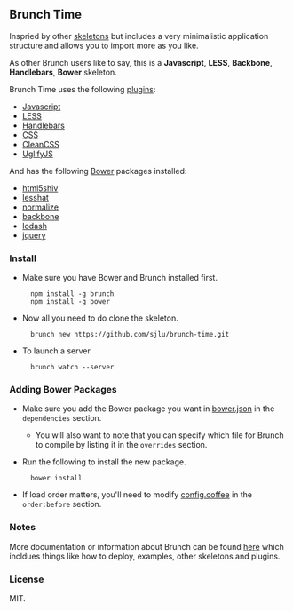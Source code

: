 ## Brunch Time

Inspried by other [skeletons](https://github.com/brunch/brunch/wiki/Skeletons) but includes a very minimalistic application structure and allows you to import more as you like.

As other Brunch users like to say, this is a **Javascript**, **LESS**, **Backbone**, **Handlebars**, **Bower** skeleton.

Brunch Time uses the following [plugins](https://github.com/brunch/brunch/wiki/Plugins):
* [Javascript](https://github.com/brunch/javascript-brunch)
* [LESS](https://github.com/brunch/less-brunch)
* [Handlebars](https://github.com/brunch/handlebars-brunch)
* [CSS](https://github.com/brunch/css-brunch)
* [CleanCSS](https://github.com/brunch/clean-css-brunch)
* [UglifyJS](https://github.com/brunch/uglify-js-brunch)

And has the following [Bower](http://bower.io) packages installed:
* [html5shiv](https://github.com/aFarkas/html5shiv)
* [lesshat](https://github.com/CSSHat/LESSHat)
* [normalize](https://github.com/necolas/normalize.css)
* [backbone](https://github.com/jashkenas/backbone)
* [lodash](https://github.com/lodash/lodash)
* [jquery](https://github.com/jquery/jquery)

### Install

* Make sure you have Bower and Brunch installed first.

        npm install -g brunch
        npm install -g bower

* Now all you need to do clone the skeleton.

        brunch new https://github.com/sjlu/brunch-time.git

* To launch a server.

        brunch watch --server

### Adding Bower Packages

* Make sure you add the Bower package you want in [bower.json](bower.json) in the `dependencies` section.
    * You will also want to note that you can specify which file for Brunch to compile by listing it in the `overrides` section.

* Run the following to install the new package.

        bower install

* If load order matters, you'll need to modify [config.coffee](config.coffee) in the `order:before` section.

### Notes

More documentation or information about Brunch can be found [here](http://brunch.io/#deploying) which incldues things like how to deploy, examples, other skeletons and plugins.

### License

MIT.